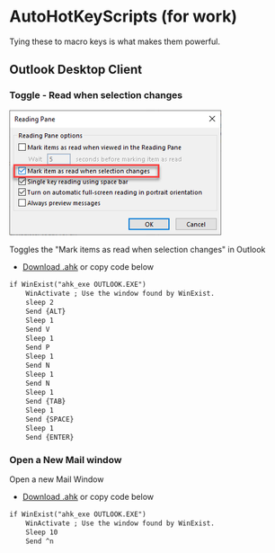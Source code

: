 # AutoHotKeyScripts (for work)

Tying these to macro keys is what makes them powerful.

## Outlook Desktop Client
### Toggle - Read when selection changes

![Image of Outlook Reading Pane](https://github.com/DHCPizza/autoHotKeyScripts/raw/main/images/outlookreadingpane.png)

Toggles the "Mark items as read when selection changes" in Outlook

- [Download .ahk](https://github.com/DHCPizza/autoHotKeyScripts/blob/main/Outlook-MarkItemReadToggle.ahk) or copy code below
```autohotkey
if WinExist("ahk_exe OUTLOOK.EXE")
    WinActivate ; Use the window found by WinExist.
	sleep 2
	Send {ALT}
	Sleep 1
	Send V
	Sleep 1
	Send P
	Sleep 1
	Send N
	Sleep 1
	Send N
	Sleep 1
	Send {TAB}
	Sleep 1
	Send {SPACE}
	Sleep 1
	Send {ENTER}
```

### Open a New Mail window

Open a new Mail Window
- [Download .ahk](https://github.com/DHCPizza/autoHotKeyScripts/blob/main/Outlook-OpenNewEmail.ahk) or copy code below

```autohotkey
if WinExist("ahk_exe OUTLOOK.EXE")
    WinActivate ; Use the window found by WinExist.
	Sleep 10
	Send ^n
```
